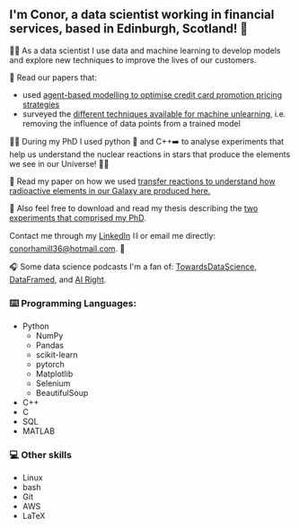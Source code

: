 ## I'm Conor, a data scientist working in financial services, based in Edinburgh, Scotland! 👋

👨‍🔬 As a data scientist I use data and machine learning to develop models and explore new techniques to improve the lives of our customers.

📜 Read our papers that:
  - used [agent-based modelling to optimise credit card promotion pricing strategies](https://arxiv.org/abs/2311.01901v)
  - surveyed the [different techniques available for machine unlearning](https://arxiv.org/abs/2209.00939), i.e. removing the influence of data points from a trained model 

👨‍🎓 During my PhD I used python 🐍 and C++➡️ to analyse experiments that help us understand the nuclear reactions in stars that produce the elements we see in our Universe! 🌟🔭

📜 Read my paper on how we used [transfer reactions to understand how radioactive elements in our Galaxy are produced here.](https://link.springer.com/article/10.1140/epja/s10050-020-00052-9)

📖 Also feel free to download and read my thesis describing the [two experiments that comprised my PhD](https://era.ed.ac.uk/handle/1842/38582).

Contact me through my [LinkedIn](https://www.linkedin.com/in/conor-hamill-53961419a/) ⛓️ or email me directly: conorhamill36@hotmail.com. 📧

🎧 Some data science podcasts I'm a fan of: [TowardsDataScience](https://towardsdatascience.com/podcast/home), [DataFramed](https://www.datacamp.com/community/podcast), and [AI Right](https://shows.acast.com/ai-right). 

### ⌨️ Programming Languages:
- Python
  - NumPy
  - Pandas
  - scikit-learn
  - pytorch
  - Matplotlib
  - Selenium
  - BeautifulSoup
- C++
- C
- SQL
- MATLAB

### 💻 Other skills
- Linux
- bash
- Git
- AWS
- LaTeX

<!--
**conorhamill36/conorhamill36** is a ✨ _special_ ✨ repository because its `README.md` (this file) appears on your GitHub profile.

Here are some ideas to get you started:

- 🔭 I’m currently working on ...
- 🌱 I’m currently learning ...
- 👯 I’m looking to collaborate on ...
- 🤔 I’m looking for help with ...
- 💬 Ask me about ...
- 📫 How to reach me: ...
- 😄 Pronouns: ...
- ⚡ Fun fact: ...
-->

